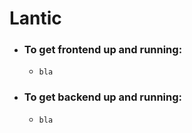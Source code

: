 # Lantic

- ### To get frontend up and running: 
  - `bla`

- ### To get backend up and running: 
  - `bla`